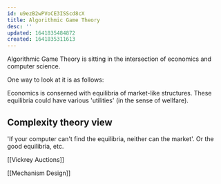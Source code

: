 ```yaml
---
id: u9ezB2wPVoCE3ISScd8cX
title: Algorithmic Game Theory
desc: ''
updated: 1641835484872
created: 1641835311613
---
```


Algorithmic Game Theory is sitting in the intersection of economics and computer science. 

One way to look at it is as follows:

Economics is conserned with equilibria of market-like structures. These equilibria could 
have various 'utilities' (in the sense of wellfare). 

## Complexity theory view
'If your computer can't find the equilibria, neither can the market'. 
Or the good equilibria, etc.

[[Vickrey Auctions]]

[[Mechanism Design]]
